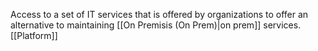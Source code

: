 Access to a set of IT services that is offered by organizations to offer an alternative to maintaining [[On Premisis (On Prem)|on prem]] services.
[[Platform]]